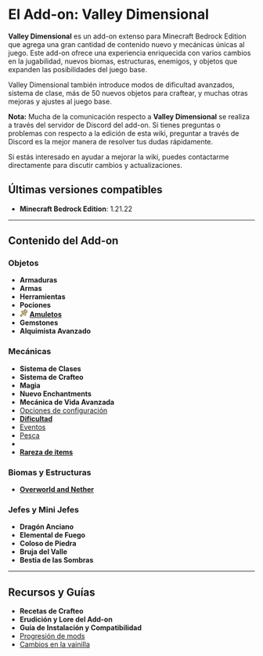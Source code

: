 # El Add-on: Valley Dimensional

**Valley Dimensional** es un add-on extenso para Minecraft Bedrock Edition que agrega una gran cantidad de contenido nuevo y mecánicas únicas al juego. Este add-on ofrece una experiencia enriquecida con varios cambios en la jugabilidad, nuevos biomas, estructuras, enemigos, y objetos que expanden las posibilidades del juego base.

Valley Dimensional también introduce modos de dificultad avanzados, sistema de clase, más de 50 nuevos objetos para craftear, y muchas otras mejoras y ajustes al juego base.

**Nota:** Mucha de la comunicación respecto a **Valley Dimensional** se realiza a través del servidor de Discord del add-on. Si tienes preguntas o problemas con respecto a la edición de esta wiki, preguntar a través de Discord es la mejor manera de resolver tus dudas rápidamente.

Si estás interesado en ayudar a mejorar la wiki, puedes contactarme directamente para discutir cambios y actualizaciones.

## Últimas versiones compatibles

- **Minecraft Bedrock Edition**: 1.21.22

---

## Contenido del Add-on

### Objetos

- **Armaduras**
- **Armas**
- **Herramientas**
- **Pociones**
- ![Vista previa del Valley Dimensional](https://github.com/MiguelVeraXd/Valley-Dimensional-Wiki/blob/main/Main/Wiki/assets/items/ankh.png) [**Amuletos**](https://github.com/MiguelVeraXd/Valley-Dimensional-Wiki/blob/main/Main/Wiki/amuletos.md)
- **Gemstones**
- **Alquimista Avanzado**

### Mecánicas

- **Sistema de Clases**
- **Sistema de Crafteo**
- **Magia**
- **Nuevo Enchantments**
- **Mecánica de Vida Avanzada**
- [Opciones de configuración](#)
- [**Dificultad**](https://github.com/MiguelVeraXd/Valley-Dimensional-Wiki/blob/main/Main/Wiki/dificultad.md)
- [Eventos](#)
- [Pesca](#)
- [](#)
- [**Rareza de items**](https://github.com/MiguelVeraXd/Valley-Dimensional-Wiki/blob/main/Main/Wiki/rareza%20de%20item.md)
### Biomas y Estructuras

- [**Overworld and Nether**](https://github.com/MiguelVeraXd/Valley-Dimensional-Wiki/blob/main/Main/Wiki/dia%201.md#generaci%C3%B3n-del-mundo)

### Jefes y Mini Jefes

- **Dragón Anciano**
- **Elemental de Fuego**
- **Coloso de Piedra**
- **Bruja del Valle**
- **Bestia de las Sombras**

---

## Recursos y Guías

- **Recetas de Crafteo**
- **Erudición y Lore del Add-on**
- **Guía de Instalación y Compatibilidad**
- [Progresión de mods](#)
- [Cambios en la vainilla](#)
